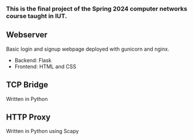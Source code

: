 ### This is the final project of the Spring 2024 computer networks course taught in IUT.
## Webserver
Basic login and signup webpage deployed with gunicorn and nginx.

- Backend: Flask
- Frontend: HTML and CSS

## TCP Bridge

Written in Python

## HTTP Proxy

Written in Python using Scapy
